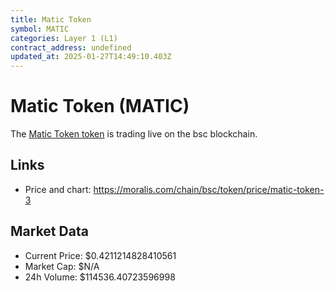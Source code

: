 ```yaml
---
title: Matic Token
symbol: MATIC
categories: Layer 1 (L1)
contract_address: undefined
updated_at: 2025-01-27T14:49:10.403Z
---
```


# Matic Token (MATIC)
The [Matic Token token](https://moralis.com/chain/bsc/token/price/matic-token-3) is trading live on the bsc blockchain.

## Links
- Price and chart: https://moralis.com/chain/bsc/token/price/matic-token-3

## Market Data
- Current Price: $0.4211214828410561
- Market Cap: $N/A
- 24h Volume: $114536.40723596998
